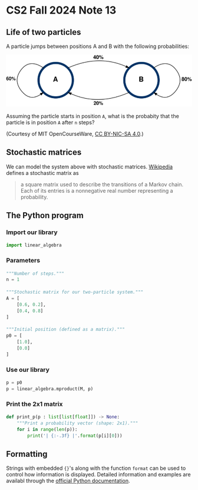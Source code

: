 # CS2 Fall 2024 Note 13

## Life of two particles

A particle jumps between positions A and B with the following probabilities:

![A particle jumps between two positions](pictures/particles.svg)

Assuming the particle starts in position `A`, what is the probabity that the
particle is in position `A` after `n` steps?

(Courtesy of MIT OpenCourseWare, [CC BY-NIC-SA
4.0](https://creativecommons.org/licenses/by-nc-sa/4.0/ ).)

## Stochastic matrices

We can model the system above with stochastic matrices.
[Wikipedia](https://en.wikipedia.org/wiki/Stochastic_matrix) defines a
stochastic matrix as

> a square matrix used to describe the transitions of a Markov chain.  Each of
> its entries is a nonnegative real number representing a probability.

## The Python program

### Import our library

```python
import linear_algebra
```

### Parameters

```python
"""Number of steps."""
n = 1

"""Stochastic matrix for our two-particle system."""
A = [
    [0.6, 0.2],
    [0.4, 0.8]
]

"""Initial position (defined as a matrix)."""
p0 = [
    [1.0],
    [0.0]
]
```

### Use our library

```python
p = p0
p = linear_algebra.mproduct(M, p)
```

### Print the 2x1 matrix

```python
def print_p(p : list[list[float]]) -> None:
    """Print a probability vector (shape: 2x1)."""
    for i in range(len(p)):
        print('| {:-.3f} |'.format(p[i][0]))
```

## Formatting

Strings with embedded `{}`'s along with the function `format` can be used to
control how information is displayed.  Detailed information and examples are
availabl through the [official Python
documentation](https://docs.python.org/3/library/string.html#format-string-syntax).
